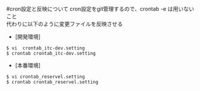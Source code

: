#cron設定と反映について
cron設定をgit管理するので、crontab -e は用いないこと  
代わりに以下のように変更ファイルを反映させる  
- [開発環境]
```sh:cron設定変更、反映
$ vi  crontab_itc-dev.setting  
$ crontab crontab_itc-dev.setting  
```

- [本番環境]
```sh:cron設定変更、反映
$ vi crontab_reservel.setting  
$ crontab crontab_reservel.setting  
```
